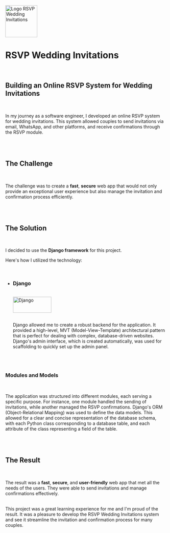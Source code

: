 <link href="./project.css" rel="stylesheet"></link>
<div class="logoContainer">
    <img src="/img/icons/wedding.jpg" alt="Logo RSVP Wedding Invitations" style="width:100px;height:100px"> 
    <h1>RSVP Wedding Invitations</h1>
</div>
<br/>

## Building an Online RSVP System for Wedding Invitations

<br/>

In my journey as a software engineer, I developed an online RSVP system for wedding invitations. This system allowed couples to send invitations via email, WhatsApp, and other platforms, and receive confirmations through the RSVP module.

<br/>
<br/>

## The Challenge

<br/>

The challenge was to create a **fast**, **secure** web app that would not only provide an exceptional user experience but also manage the invitation and confirmation process efficiently.

<br/>
<br/>

## The Solution

<br/>

I decided to use the **Django framework** for this project.

Here's how I utilized the technology:

<br/>

<ul class="tech-showcase">
<li class="tech-card">

### Django

<img src="/img/tech/django.svg" alt="Django" style="width:50%;height:50px;margin:15px 0;">
<br/>

Django allowed me to create a robust backend for the application. It provided a high-level, MVT (Model-View-Template) architectural pattern that is perfect for dealing with complex, database-driven websites. Django's admin interface, which is created automatically, was used for scaffolding to quickly set up the admin panel.

<br/>
<br/>
</li>
</ul>

### Modules and Models

<br/>

The application was structured into different modules, each serving a specific purpose. For instance, one module handled the sending of invitations, while another managed the RSVP confirmations. Django's ORM (Object-Relational Mapping) was used to define the data models. This allowed for a clear and concise representation of the database schema, with each Python class corresponding to a database table, and each attribute of the class representing a field of the table.

<br/>
<br/>

## The Result

<br/>

The result was a **fast**, **secure**, and **user-friendly** web app that met all the needs of the users. They were able to send invitations and manage confirmations effectively.
<br/>
<br/>

This project was a great learning experience for me and I'm proud of the result. It was a pleasure to develop the RSVP Wedding Invitations system and see it streamline the invitation and confirmation process for many couples.
